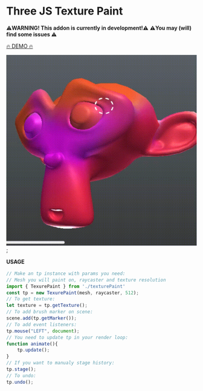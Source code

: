 # Three JS Texture Paint

**⚠️WARNING! This addon is currently in development!⚠️**
**⚠️You may (will) find some issues ⚠️**


[🔥 DEMO 🔥](https://ceramicsoda.github.io/TexturePaint/)


![Three JS texture paint](./assets/monkey.gif); 

**USAGE**
```javascript
// Make an tp instance with params you need:
// Mesh you will paint on, raycaster and texture resolution
import { TexurePaint } from './texturePaint'
const tp = new TexurePaint(mesh, raycaster, 512); 
// To get texture:
let texture = tp.getTexture();
// To add brush marker on scene:
scene.add(tp.getMarker());
// To add event listeners:
tp.mouse("LEFT", document);
// You need to update tp in your render loop:
function animate(){
    tp.update();
}
// If you want to manualy stage history: 
tp.stage();
// To undo:
tp.undo(); 
```